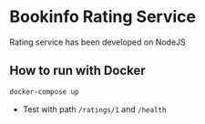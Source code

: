 # Bookinfo Rating Service

Rating service has been developed on NodeJS

## How to run with Docker

```bash
docker-compose up
```

* Test with path `/ratings/1` and `/health`
